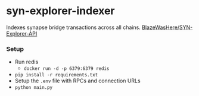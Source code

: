# syn-explorer-indexer

Indexes synapse bridge transactions across all chains. [BlazeWasHere/SYN-Explorer-API](https://github.com/BlazeWasHere/SYN-Explorer-API)

### Setup

* Run redis
  * `docker run -d -p 6379:6379 redis`
* `pip install -r requirements.txt`
* Setup the `.env` file with RPCs and connection URLs
* `python main.py`